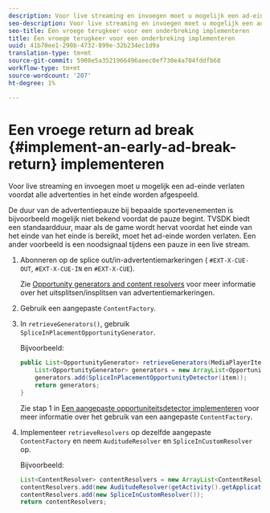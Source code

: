 ```yaml
---
description: Voor live streaming en invoegen moet u mogelijk een ad-einde verlaten voordat alle advertenties in het einde worden afgespeeld.
seo-description: Voor live streaming en invoegen moet u mogelijk een ad-einde verlaten voordat alle advertenties in het einde worden afgespeeld.
seo-title: Een vroege terugkeer voor een onderbreking implementeren
title: Een vroege terugkeer voor een onderbreking implementeren
uuid: 41b70ee1-290b-4732-899e-32b234ec1d9a
translation-type: tm+mt
source-git-commit: 5908e5a3521966496aeec0ef730e4a704fddfb68
workflow-type: tm+mt
source-wordcount: '207'
ht-degree: 1%

---
```



# Een vroege return ad break {#implement-an-early-ad-break-return} implementeren

Voor live streaming en invoegen moet u mogelijk een ad-einde verlaten voordat alle advertenties in het einde worden afgespeeld.

De duur van de advertentiepauze bij bepaalde sportevenementen is bijvoorbeeld mogelijk niet bekend voordat de pauze begint. TVSDK biedt een standaardduur, maar als de game wordt hervat voordat het einde van het einde van het einde is bereikt, moet het ad-einde worden verlaten. Een ander voorbeeld is een noodsignaal tijdens een pauze in een live stream.

1. Abonneren op de splice out/in-advertentiemarkeringen ( `#EXT-X-CUE-OUT`, `#EXT-X-CUE-IN` en `#EXT-X-CUE`).

   Zie [Opportunity generators and content resolvers](../../../tvsdk-1.4-for-android/content-resolver/android-1.4-content-resolver-about.md) voor meer informatie over het uitsplitsen/insplitsen van advertentiemarkeringen.
1. Gebruik een aangepaste `ContentFactory`.
1. In `retrieveGenerators()`, gebruik `SpliceInPlacementOpportunityGenerator`.

   Bijvoorbeeld:

   ```java
   public List<OpportunityGenerator> retrieveGenerators(MediaPlayerItem item) { 
       List<OpportunityGenerator> generators = new ArrayList<OpportunityGenerator>(); 
       generators.add(SpliceInPlacementOpportunityDetector(item)); 
       return generators; 
   }
   ```

   Zie stap 1 in [Een aangepaste opportuniteitsdetector implementeren](../../../tvsdk-1.4-for-android/content-resolver/android-1.4-opp-detector-impl.md) voor meer informatie over het gebruik van een aangepaste `ContentFactory`.

1. Implementeer `retrieveResolvers` op dezelfde aangepaste `ContentFactory` en neem `AuditudeResolver` en `SpliceInCustomResolver` op.

   Bijvoorbeeld:

   ```java
   List<ContentResolver> contentResolvers = new ArrayList<ContentResolver>(); 
   contentResolvers.add(new AuditudeResolver(getActivity().getApplicationContext())); 
   contentResolvers.add(new SpliceInCustomResolver()); 
   return contentResolvers;
   ```


